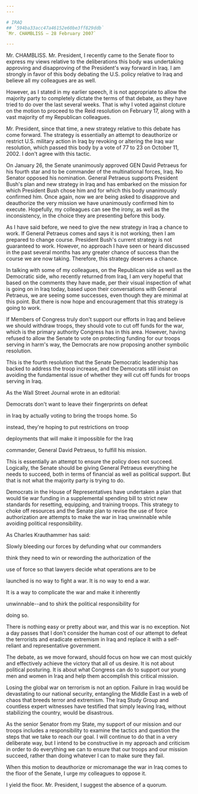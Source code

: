 ```yaml
---
---

# IRAQ
## `594ba33acc47a46152e60be3ff829ddb`
`Mr. CHAMBLISS — 28 February 2007`

---
```



Mr. CHAMBLISS. Mr. President, I recently came to the Senate floor to 
express my views relative to the deliberations this body was 
undertaking approving and disapproving of the President's way forward 
in Iraq. I am strongly in favor of this body debating the U.S. policy 
relative to Iraq and believe all my colleagues are as well.

However, as I stated in my earlier speech, it is not appropriate to 
allow the majority party to completely dictate the terms of that 
debate, as they have tried to do over the last several weeks. That is 
why I voted against cloture on the motion to proceed to the Reid 
resolution on February 17, along with a vast majority of my Republican 
colleagues.

Mr. President, since that time, a new strategy relative to this 
debate has come forward. The strategy is essentially an attempt to 
deauthorize or restrict U.S. military action in Iraq by revoking or 
altering the Iraq war resolution, which passed this body by a vote of 
77 to 23 on October 11, 2002. I don't agree with this tactic.

On January 26, the Senate unanimously approved GEN David Petraeus for 
his fourth star and to be commander of the multinational forces, Iraq. 
No Senator opposed his nomination. General Petraeus supports President 
Bush's plan and new strategy in Iraq and has embarked on the mission 
for which President Bush chose him and for which this body unanimously 
confirmed him. Once again, now we are being asked to disapprove and 
deauthorize the very mission we have unanimously confirmed him to 
execute. Hopefully, my colleagues can see the irony, as well as the 
inconsistency, in the choice they are presenting before this body.

As I have said before, we need to give the new strategy in Iraq a 
chance to work. If General Petraeus comes and says it is not working, 
then I am prepared to change course. President Bush's current strategy 
is not guaranteed to work. However, no approach I have seen or heard 
discussed in the past several months has any greater chance of success 
than the course we are now taking. Therefore, this strategy deserves a 
chance.

In talking with some of my colleagues, on the Republican side as well 
as the Democratic side, who recently returned from Iraq, I am very 
hopeful that based on the comments they have made, per their visual 
inspection of what is going on in Iraq today, based upon their 
conversations with General Petraeus, we are seeing some successes, even 
though they are minimal at this point. But there is now hope and 
encouragement that this strategy is going to work.

If Members of Congress truly don't support our efforts in Iraq and 
believe we should withdraw troops, they should vote to cut off funds 
for the war, which is the primary authority Congress has in this area. 
However, having refused to allow the Senate to vote on protecting 
funding for our troops serving in harm's way, the Democrats are now 
proposing another symbolic resolution.

This is the fourth resolution that the Senate Democratic leadership 
has backed to address the troop increase, and the Democrats still 
insist on avoiding the fundamental issue of whether they will cut off 
funds for troops serving in Iraq.

As the Wall Street Journal wrote in an editorial:




 Democrats don't want to leave their fingerprints on defeat 


 in Iraq by actually voting to bring the troops home. So 


 instead, they're hoping to put restrictions on troop 


 deployments that will make it impossible for the Iraq 


 commander, General David Petraeus, to fulfill his mission.


This is essentially an attempt to ensure the policy does not succeed. 
Logically, the Senate should be giving General Petraeus everything he 
needs to succeed, both in terms of financial as well as political 
support. But that is not what the majority party is trying to do.

Democrats in the House of Representatives have undertaken a plan that 
would tie war funding in a supplemental spending bill to strict new 
standards for resetting, equipping, and training troops. This strategy 
to choke off resources and the Senate plan to revise the use of force 
authorization are attempts to make the war in Iraq unwinnable while 
avoiding political responsibility.

As Charles Krauthammer has said:




 Slowly bleeding our forces by defunding what our commanders 


 think they need to win or rewording the authorization of the 


 use of force so that lawyers decide what operations are to be 


 launched is no way to fight a war. It is no way to end a war. 


 It is a way to complicate the war and make it inherently 


 unwinnable--and to shirk the political responsibility for 


 doing so.


There is nothing easy or pretty about war, and this war is no 
exception. Not a day passes that I don't consider the human cost of our 
attempt to defeat the terrorists and eradicate extremism in Iraq and 
replace it with a self-reliant and representative government.

The debate, as we move forward, should focus on how we can most 
quickly and effectively achieve the victory that all of us desire. It 
is not about political posturing. It is about what Congress can do to 
support our young men and women in Iraq and help them accomplish this 
critical mission.

Losing the global war on terrorism is not an option. Failure in Iraq 
would be devastating to our national security, entangling the Middle 
East in a web of chaos that breeds terror and extremism. The Iraq Study 
Group and countless expert witnesses have testified that simply leaving 
Iraq, without stabilizing the country, would be disastrous.

As the senior Senator from my State, my support of our mission and 
our troops includes a responsibility to examine the tactics and 
question the steps that we take to reach our goal. I will continue to 
do that in a very deliberate way, but I intend to be constructive in my 
approach and criticism in order to do everything we can to ensure that 
our troops and our mission succeed, rather than doing whatever I can to 
make sure they fail.

When this motion to deauthorize or micromanage the war in Iraq comes 
to the floor of the Senate, I urge my colleagues to oppose it.

I yield the floor. Mr. President, I suggest the absence of a quorum.